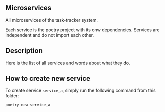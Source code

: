 ## Microservices 
All microservices of the task-tracker system.

Each service is the poetry project with its onw dependencies. Services are independent and do not import each other. 

## Description

Here is the list of all services and words about what they do.

## How to create new service
To create service `service_a`, simply run the following command from this folder:
```shell
poetry new service_a
```